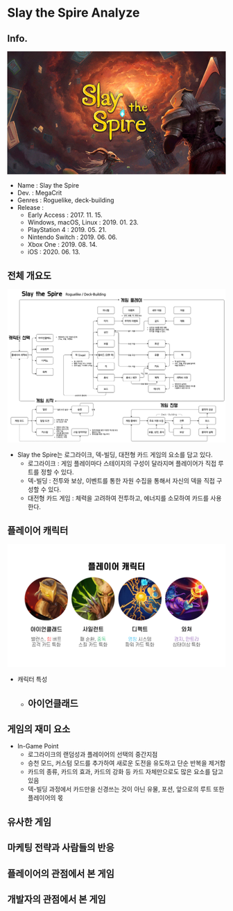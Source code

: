 # Slay the Spire Analyze

## Info.
![title](https://github.com/muffler01/game-analyze/blob/main/slay%20the%20spire/img/title.jpg)
- Name : Slay the Spire
- Dev. : MegaCrit
- Genres : Roguelike, deck-building
- Release : 
  - Early Access : 2017. 11. 15.
  - Windows, macOS, Linux : 2019. 01. 23.
  - PlayStation 4 : 2019. 05. 21.
  - Nintendo Switch : 2019. 06. 06.
  - Xbox One : 2019. 08. 14.
  - iOS : 2020. 06. 13.
  
## 전체 개요도
![Slay the Spire Info](https://raw.githubusercontent.com/muffler01/game-analyze/main/slay%20the%20spire/img/Slay%20the%20Spire%20Info.png)
- Slay the Spire는 로그라이크, 덱-빌딩, 대전형 카드 게임의 요소를 담고 있다.
  - 로그라이크 : 게임 플레이마다 스테이지의 구성이 달라지며 플레이어가 직접 루트를 정할 수 있다.
  - 덱-빌딩 : 전투와 보상, 이벤트를 통한 자원 수집을 통해서 자신의 덱을 직접 구성할 수 있다.
  - 대전형 카드 게임 : 체력을 고려하여 전투하고, 에너지를 소모하여 카드를 사용한다.

## 플레이어 캐릭터
![플레이어 캐릭터](https://github.com/muffler01/game-analyze/blob/main/slay%20the%20spire/img/info%20ppt/player%20character.PNG)
- 캐릭터 특성
  - 아이언클래드
    - 

## 게임의 재미 요소
- In-Game Point
  - 로그라이크의 랜덤성과 플레이어의 선택의 중간지점
  - 승천 모드, 커스텀 모드를 추가하여 새로운 도전을 유도하고 단순 반복을 제거함
  - 카드의 종류, 카드의 효과, 카드의 강화 등 카드 자체만으로도 많은 요소를 담고 있음
  - 덱-빌딩 과정에서 카드만을 신경쓰는 것이 아닌 유물, 포션, 앞으로의 루트 또한 플레이어의 몫
  
## 유사한 게임

## 마케팅 전략과 사람들의 반응

## 플레이어의 관점에서 본 게임

## 개발자의 관점에서 본 게임

